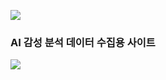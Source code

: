 ![](https://velog.velcdn.com/images/jmlee9707/post/c3786c0c-f58b-426f-ad9c-980aa971047d/image.svg)

### AI 감성 분석 데이터 수집용 사이트

![](https://velog.velcdn.com/images/jmlee9707/post/97b07e34-53d7-4259-93b9-ba7631f050a1/image.png)
